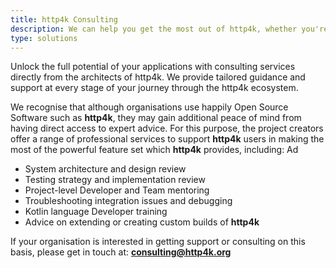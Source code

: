 ```yaml
---
title: http4k Consulting
description: We can help you get the most out of http4k, whether you're just starting out or looking to scale up.
type: solutions
---
```


Unlock the full potential of your applications with consulting services directly from the architects of http4k. We provide tailored guidance and support at every stage of your journey through the http4k ecosystem.

We recognise that although organisations use happily Open Source Software such as **http4k**, they may gain additional peace of mind from having direct access to expert advice. For this purpose, the project creators offer a range of professional services to support **http4k** users in making the most of the powerful feature set which **http4k** provides, including:
Ad
- System architecture and design review
- Testing strategy and implementation review
- Project-level Developer and Team mentoring
- Troubleshooting integration issues and debugging
- Kotlin language Developer training
- Advice on extending or creating custom builds of **http4k**

If your organisation is interested in getting support or consulting on this basis, please get in touch at: **[consulting@http4k.org](mailto:support@http4k.org)**
